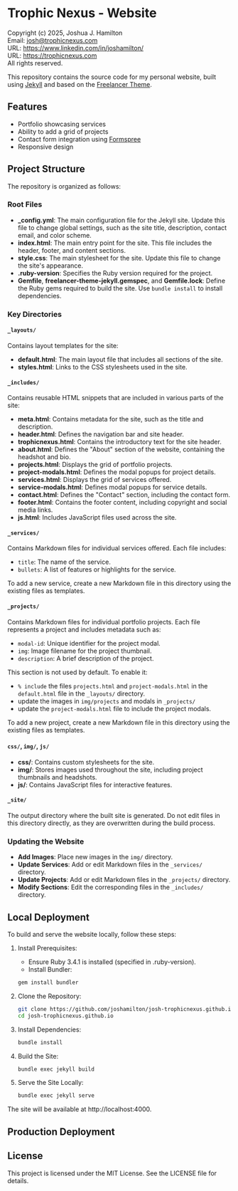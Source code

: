 # Trophic Nexus - Website
Copyright (c) 2025, Joshua J. Hamilton  
Email: <josh@trophicnexus.com>  
URL: <https://www.linkedin.com/in/joshamilton/>  
URL: <https://trophicnexus.com>  
All rights reserved.

This repository contains the source code for my personal website, built using [Jekyll](https://jekyllrb.com/) and based on the [Freelancer Theme](https://github.com/jeromelachaud/freelancer-theme).

## Features

- Portfolio showcasing services
- Ability to add a grid of projects
- Contact form integration using [Formspree](http://formspree.io/)
- Responsive design

## Project Structure

The repository is organized as follows:

### Root Files
- **_config.yml**: The main configuration file for the Jekyll site. Update this file to change global settings, such as the site title, description, contact email, and color scheme.
- **index.html**: The main entry point for the site. This file includes the header, footer, and content sections.
- **style.css**: The main stylesheet for the site. Update this file to change the site's appearance.
- **.ruby-version**: Specifies the Ruby version required for the project.
- **Gemfile**, **freelancer-theme-jekyll.gemspec**, and **Gemfile.lock**: Define the Ruby gems required to build the site. Use `bundle install` to install dependencies.



### Key Directories

#### `_layouts/`
Contains layout templates for the site:
- **default.html**: The main layout file that includes all sections of the site.
- **styles.html**: Links to the CSS stylesheets used in the site.


#### `_includes/`
Contains reusable HTML snippets that are included in various parts of the site:
- **meta.html**: Contains metadata for the site, such as the title and description.
- **header.html**: Defines the navigation bar and site header.
- **trophicnexus.html**: Contains the introductory text for the site header.
- **about.html**: Defines the "About" section of the website, containing the headshot and bio.
- **projects.html**: Displays the grid of portfolio projects.
- **project-modals.html**: Defines the modal popups for project details.
- **services.html**: Displays the grid of services offered.
- **service-modals.html**: Defines modal popups for service details.
- **contact.html**: Defines the "Contact" section, including the contact form.
- **footer.html**: Contains the footer content, including copyright and social media links.
- **js.html**: Includes JavaScript files used across the site.

#### `_services/`
Contains Markdown files for individual services offered. Each file includes:
- `title`: The name of the service.
- `bullets`: A list of features or highlights for the service.

To add a new service, create a new Markdown file in this directory using the existing files as templates.

#### `_projects/`
Contains Markdown files for individual portfolio projects. Each file represents a project and includes metadata such as:
- `modal-id`: Unique identifier for the project modal.
- `img`: Image filename for the project thumbnail.
- `description`: A brief description of the project.

This section is not used by default. To enable it:
- `% include` the files `projects.html` and `project-modals.html` in the `default.html` file in the `_layouts/` directory.
- update the images in `img/projects` and modals in `_projects/`
- update the `project-modals.html` file to include the project modals.

To add a new project, create a new Markdown file in this directory using the existing files as templates.

#### `css/`, `img/`, `js/`
- **css/**: Contains custom stylesheets for the site.
- **img/**: Stores images used throughout the site, including project thumbnails and headshots.
- **js/**: Contains JavaScript files for interactive features.

#### `_site/`
The output directory where the built site is generated. Do not edit files in this directory directly, as they are overwritten during the build process.

### Updating the Website
- **Add Images**: Place new images in the `img/` directory.
- **Update Services**: Add or edit Markdown files in the `_services/` directory.
- **Update Projects**: Add or edit Markdown files in the `_projects/` directory.
- **Modify Sections**: Edit the corresponding files in the `_includes/` directory.


## Local Deployment

To build and serve the website locally, follow these steps:

1. Install Prerequisites:
    - Ensure Ruby 3.4.1 is installed (specified in .ruby-version).
    - Install Bundler:
    ```bash
    gem install bundler
    ```
    
2. Clone the Repository:
    ```bash
    git clone https://github.com/joshamilton/josh-trophicnexus.github.io.git
    cd josh-trophicnexus.github.io
    ```

3. Install Dependencies:
    ```bash
    bundle install
    ```

4. Build the Site:
    ```bash
    bundle exec jekyll build
    ```

5. Serve the Site Locally:
    ```bash
    bundle exec jekyll serve
    ```

The site will be available at http://localhost:4000.

## Production Deployment

## License
This project is licensed under the MIT License. See the LICENSE file for details.